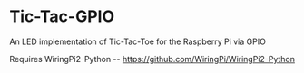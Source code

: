 Tic-Tac-GPIO
============

An LED implementation of Tic-Tac-Toe for the Raspberry Pi via GPIO

Requires WiringPi2-Python -- https://github.com/WiringPi/WiringPi2-Python
